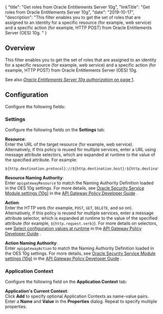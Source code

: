 {
"title": "Get roles from Oracle Entitlements Server 10g",
"linkTitle": "Get roles from Oracle Entitlements Server 10g",
"date": "2019-10-17",
"description": "This filter enables you to get the set of roles that are assigned to an identity for a specific resource (for example, web service) and a specific action (for example, HTTP POST) from Oracle Entitlements Server (OES) 10g. "
}
﻿
<div id="p_connector_oes_roles_over">

Overview
--------

This filter enables you to get the set of roles that are assigned to an identity for a specific resource (for example, web service) and a specific action (for example, HTTP POST) from Oracle Entitlements Server (OES) 10g.

See also [*Oracle Entitlements Server 10g authorization* on page 1](connector_oes_authz.htm).

</div>

<div id="p_connector_oes_roles_general">

Configuration
-------------

Configure the following fields:

<div id="p_connector_oes_roles_settings">

### Settings

Configure the following fields on the **Settings**
tab:

**Resource**:\
Enter the URL of the target resource (for example, web service). Alternatively, if this policy is reused for multiple services, enter a URL using message attribute selectors, which are expanded at runtime to the value of the specified attribute. For example:

    ${http.destination.protocol}://${http.destination.host}:${http.destination.port}${http.request.uri}

**Resource Naming Authority**:\
Enter `apigatewayResource`
to match the Naming Authority Definition loaded in the OES 10g settings. For more details, see
[Oracle Security Service Module settings (10g)](/csh?context=621&product=prod-api-gateway-77)
in the
[API Gateway Policy Developer Guide](/bundle/APIGateway_77_PolicyDevGuide_allOS_en_HTML5/)
.

**Action**:\
Enter the HTTP verb (for example, `POST`, `GET`, `DELETE`, and so on). Alternatively, if this policy is reused for multiple services, enter a message attribute selector, which is expanded at runtime to the value of the specified attribute (for example, `${http.request.verb}`). For more details on selectors, see
[Select configuration values at runtime](/csh?context=630&product=prod-api-gateway-77)
in the
[API Gateway Policy Developer Guide](/bundle/APIGateway_77_PolicyDevGuide_allOS_en_HTML5/)
.

**Action Naming Authority**:\
Enter `apigatewayAction`
to match the Naming Authority Definition loaded in the OES 10g settings. For more details, see
[Oracle Security Service Module settings (10g)](/csh?context=621&product=prod-api-gateway-77)
in the
[API Gateway Policy Developer Guide](/bundle/APIGateway_77_PolicyDevGuide_allOS_en_HTML5/)
.

</div>

<div id="p_connector_oes_roles_context">

### Application Context

Configure the following field on the **Application Context**
tab:

**Application's Current Context**:\
Click **Add**
to specify optional Application Contexts as name-value pairs. Enter a **Name**
and **Value**
in the **Properties**
dialog. Repeat to specify multiple properties.

</div>

</div>
